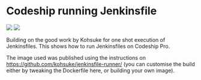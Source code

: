# Codeship running Jenkinsfile

<img src='https://www.cloudbees.com/sites/default/files/codeship-by-cloudbees.png'>
<img src='https://wiki.jenkins.io/download/attachments/2916393/logo.png'>

Building on the good work by Kohsuke for one shot execution of Jenkinsfiles. 
This shows how to run Jenkinsfiles on Codeship Pro. 

The image used was published using the instructions on https://github.com/kohsuke/jenkinsfile-runner/
(you can customise the build either by tweaking the Dockerfile here, or building your own image).
